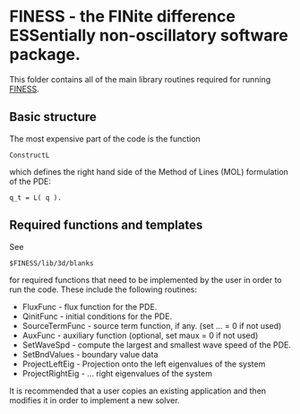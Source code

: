 FINESS - the FINite difference ESSentially non-oscillatory software package.
============================================================================

This folder contains all of the main library routines required for running
[FINESS](../..//README.md).

Basic structure
---------------

The most expensive part of the code is the function

    ConstructL

which defines the right hand side of the Method of Lines (MOL) formulation of
the PDE: 

    q_t = L( q ).

Required functions and templates
--------------------------------

See 

    $FINESS/lib/3d/blanks

for required functions that need to be implemented by the user in order to run
the code.  These include the following routines:

* FluxFunc          - flux function for the PDE.
* QinitFunc         - initial conditions for the PDE.
* SourceTermFunc    - source term function, if any.  (set ... = 0 if not used)
* AuxFunc           - auxiliary function (optional, set maux = 0 if not used)
* SetWaveSpd        - compute the largest and smallest wave speed of the PDE.
* SetBndValues      - boundary value data
* ProjectLeftEig    - Projection onto the left eigenvalues of the system
* ProjectRightEig   - ... right eigenvalues of the system

It is recommended that a user copies an existing application and then modifies
it in order to implement a new solver.

